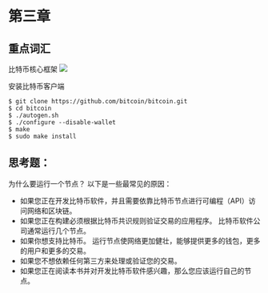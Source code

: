 # 第三章 

## 重点词汇

比特币核心框架
![](https://camo.githubusercontent.com/50a3df5a5d7ce206496a575f00a202d853fe254e/687474703a2f2f75706c6f61642d696d616765732e6a69616e7368752e696f2f75706c6f61645f696d616765732f313738353935392d663236616164373238663461393037662e706e673f696d6167654d6f6772322f6175746f2d6f7269656e742f7374726970253743696d61676556696577322f322f772f31323430)

安装比特币客户端

```
$ git clone https://github.com/bitcoin/bitcoin.git
$ cd bitcoin
$ ./autogen.sh
$ ./configure --disable-wallet
$ make
$ sudo make install
```

## 思考题：  

为什么要运行一个节点？ 以下是一些最常见的原因：

- 如果您正在开发比特币软件，并且需要依靠比特币节点进行可编程（API）访问网络和区块链。
- 如果您正在构建必须根据比特币共识规则验证交易的应用程序。 比特币软件公司通常运行几个节点。
- 如果你想支持比特币。 运行节点使网络更加健壮，能够提供更多的钱包，更多的用户和更多的交易。
- 如果您不想依赖任何第三方来处理或验证您的交易。
- 如果您正在阅读本书并对开发比特币软件感兴趣，那么您应该运行自己的节点。

